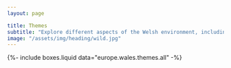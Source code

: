 ```yaml
---
layout: page

title: Themes
subtitle: "Explore different aspects of the Welsh environment, including the semi-natural, agricultural and forested landscapes and their dynamics"
image: "/assets/img/heading/wild.jpg"
---
```


{%-
include boxes.liquid
data="europe.wales.themes.all"
-%}
